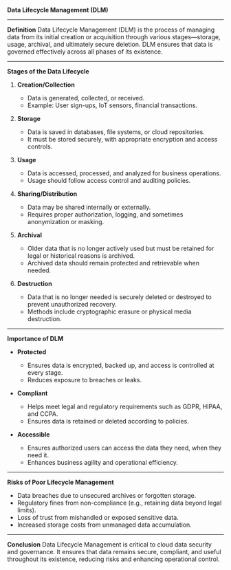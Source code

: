 **Data Lifecycle Management (DLM)**

---

**Definition**
Data Lifecycle Management (DLM) is the process of managing data from its initial creation or acquisition through various stages—storage, usage, archival, and ultimately secure deletion. DLM ensures that data is governed effectively across all phases of its existence.

---

**Stages of the Data Lifecycle**

1. **Creation/Collection**

   * Data is generated, collected, or received.
   * Example: User sign-ups, IoT sensors, financial transactions.

2. **Storage**

   * Data is saved in databases, file systems, or cloud repositories.
   * It must be stored securely, with appropriate encryption and access controls.

3. **Usage**

   * Data is accessed, processed, and analyzed for business operations.
   * Usage should follow access control and auditing policies.

4. **Sharing/Distribution**

   * Data may be shared internally or externally.
   * Requires proper authorization, logging, and sometimes anonymization or masking.

5. **Archival**

   * Older data that is no longer actively used but must be retained for legal or historical reasons is archived.
   * Archived data should remain protected and retrievable when needed.

6. **Destruction**

   * Data that is no longer needed is securely deleted or destroyed to prevent unauthorized recovery.
   * Methods include cryptographic erasure or physical media destruction.

---

**Importance of DLM**

* **Protected**

  * Ensures data is encrypted, backed up, and access is controlled at every stage.
  * Reduces exposure to breaches or leaks.

* **Compliant**

  * Helps meet legal and regulatory requirements such as GDPR, HIPAA, and CCPA.
  * Ensures data is retained or deleted according to policies.

* **Accessible**

  * Ensures authorized users can access the data they need, when they need it.
  * Enhances business agility and operational efficiency.

---

**Risks of Poor Lifecycle Management**

* Data breaches due to unsecured archives or forgotten storage.
* Regulatory fines from non-compliance (e.g., retaining data beyond legal limits).
* Loss of trust from mishandled or exposed sensitive data.
* Increased storage costs from unmanaged data accumulation.

---

**Conclusion**
Data Lifecycle Management is critical to cloud data security and governance. It ensures that data remains secure, compliant, and useful throughout its existence, reducing risks and enhancing operational control.
